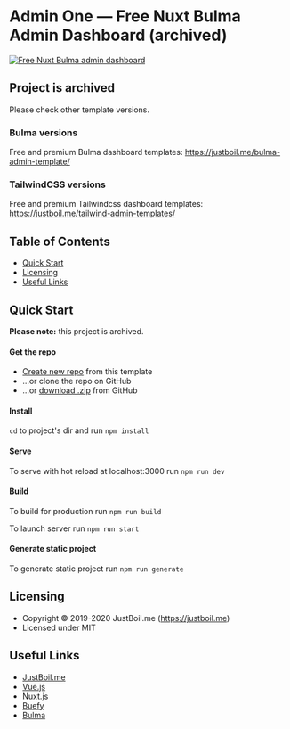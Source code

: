 # Admin One — Free Nuxt Bulma Admin Dashboard (archived)

[![Free Nuxt Bulma admin dashboard](https://static.justboil.me/templates/archived/one-nuxt/repository-preview-hi-res.png)](https://justboil.me/bulma-admin-template/)

## Project is archived

Please check other template versions.

### Bulma versions

Free and premium Bulma dashboard templates: https://justboil.me/bulma-admin-template/

### TailwindCSS versions

Free and premium Tailwindcss dashboard templates: https://justboil.me/tailwind-admin-templates/

## Table of Contents

* [Quick Start](#quick-start)
* [Licensing](#licensing)
* [Useful Links](#useful-links)

## Quick Start

**Please note:** this project is archived.

#### Get the repo

* [Create new repo](https://github.com/justboil/admin-one-nuxt/generate) from this template
* &hellip;or clone the repo on GitHub
* &hellip;or [download .zip](https://github.com/justboil/admin-one-nuxt/archive/master.zip) from GitHub

#### Install

`cd` to project's dir and run `npm install` 

#### Serve

To serve with hot reload at localhost:3000 run `npm run dev`

#### Build

To build for production run `npm run build`

To launch server run `npm run start`

#### Generate static project

To generate static project run `npm run generate`

## Licensing

- Copyright &copy; 2019-2020 JustBoil.me (https://justboil.me)
- Licensed under MIT

## Useful Links

- [JustBoil.me](https://justboil.me)
- [Vue.js](https://vuejs.org)
- [Nuxt.js](https://nuxtjs.org)
- [Buefy](https://buefy.org)
- [Bulma](https://bulma.io)
